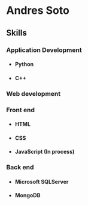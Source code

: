 # **Andres Soto**

## Skills
### **Application Development**
+ #### Python
+ #### C++

### **Web development**
### Front end
+ #### HTML
+ #### CSS
+ #### JavaScript (In process)

### Back end
+ #### Microsoft SQLServer
+ #### MongoDB
<!---
asotito/asotito is a ✨ special ✨ repository because its `README.md` (this file) appears on your GitHub profile.
You can click the Preview link to take a look at your changes.
--->
